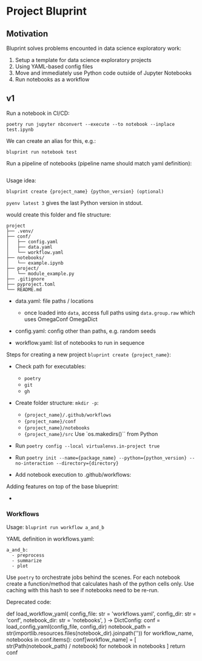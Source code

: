 # Project Bluprint

## Motivation

Bluprint solves problems encounted in data science exploratory work:

1. Setup a template for data science exploratory projects
1. Using YAML-based config files
1. Move and immediately use Python code outside of Jupyter Notebooks
1. Run notebooks as a workflow

## v1

Run a notebook in CI/CD:

```
poetry run jupyter nbconvert --execute --to notebook --inplace test.ipynb
```

We can create an alias for this, e.g.:

```
bluprint run notebook test
```

Run a pipeline of notebooks (pipeline name should match yaml definition):

```
```


Usage idea:

```
bluprint create {project_name} {python_version} (optional)
```

`pyenv latest 3` gives the last Python version in stdout.


would create this folder and file structure:

```
project
├── .venv/
├── conf/
│   ├── config.yaml
│   ├── data.yaml
│   └── workflow.yaml
├── notebooks/
│   └── example.ipynb
├── project/
│   └── module_example.py
├── .gitignore
├── pyproject.toml
└── README.md

```

- data.yaml: file paths / locations
	- once loaded into `data`, access full paths using `data.group.raw` which
	  uses OmegaConf OmegaDict
- config.yaml: config other than paths, e.g. random seeds

- workflow.yaml: list of notebooks to run in sequence




Steps for creating a new project `bluprint create {project_name}`:

* Check path for executables:
	- `poetry`
	- `git`
	- `gh`



* Create folder structure: `mkdir -p`:
	- `{project_name}/.github/workflows`
	- `{project_name}/conf`
	- `{project_name}/notebooks`
	- `{project_name}/src`
	Use `os.makedirs()`` from Python

* Run `poetry config --local virtualenvs.in-project true`
* Run `poetry init --name={package_name} --python={python_version} --no-interaction --directory={directory}`
* Add notebook execution to .github/workflows:

Adding features on top of the base blueprint:

* 

### Workflows

Usage: `bluprint run workflow a_and_b`

YAML definition in workflows.yaml:

```
a_and_b:
  - preprocess
  - summarize
  - plot
```

Use `poetry` to orchestrate jobs behind the scenes.
For each notebook create a function/method that calculates hash of the python
cells only.
Use caching with this hash to see if notebooks need to be re-run. 



Deprecated code:

def load_workflow_yaml(
    config_file: str = 'workflows.yaml',
    config_dir: str = 'conf',
    notebook_dir: str = 'notebooks',
) -> DictConfig:
    conf = load_config_yaml(config_file, config_dir)
    notebook_path = str(importlib.resources.files(notebook_dir).joinpath(''))
    for workflow_name, notebooks in conf.items():
        conf[workflow_name] = [
            str(Path(notebook_path) / notebook) for notebook in notebooks
        ]
    return conf
